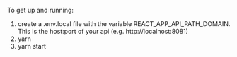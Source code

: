 To get up and running:

1) create a .env.local file with the variable REACT_APP_API_PATH_DOMAIN. This is the host:port of your api (e.g. http://localhost:8081)
2) yarn
3) yarn start